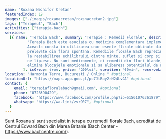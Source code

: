 ```yaml
---
name: "Roxana Nechifor Cretan"
featuredIndex: 19
images: ["./images/roxanacretan/roxanacretan2.jpg"]
tags: ["Terapeut", "Bach"]
activities: ["terapia-bach"]
services:
  [{ name: "Terapia Bach", summary: "Terapie : Remedii Florale", description: [
          "Terapia Bach este asociata cu medicina complementara implementata de doctorul Edward Bach.
          Aceasta consta in utilizarea unor esente florale obtinute din ingrediente naturale non-toxice,
          prelevate din flora spontana. Remediile florale Bach reprezinta o forma de terapie care contribuie
          la restabilirea echilibrului dintre minte, suflet si corp si la insusirea unor calitati opuse celor care
          ne lipsesc. Nu sunt medicamente, ci remedii din flori blande, fara contraindicatii, capabile sa
          elimine blocajele emotionale si sa elibereze potentialul de autovindecare pe care il avem cu totii.",
        ], isGroup: true, price: "200lei", duration: "60min", reserveLink: "https://wa.link/zvr907" }]
location: "Harmonia Terra, Bucuresti / Online " #optional
locationUrl: "https://maps.app.goo.gl/pc7JtBoy2rN24LvGA" #optional
contact: {
    email: "terapiafloralabach@gmail.com", #optional
    phone: "0723390429",
    facebook: "https://www.facebook.com/profile.php?id=61561076361879", #optional
    whatsapp: "https://wa.link/zvr907", #optional
  }
---
```


Sunt Roxana și sunt specialist in terapia cu remedii florale Bach, acreditat de Centrul Edward Bach din Marea Britanie
(Bach Center - https://www.bachcentre.com/).
